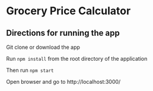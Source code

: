 # Grocery Price Calculator

## Directions for running the app

Git clone or download the app

Run `npm install` from the root directory of the application

Then run `npm start`

Open browser and go to http://localhost:3000/
